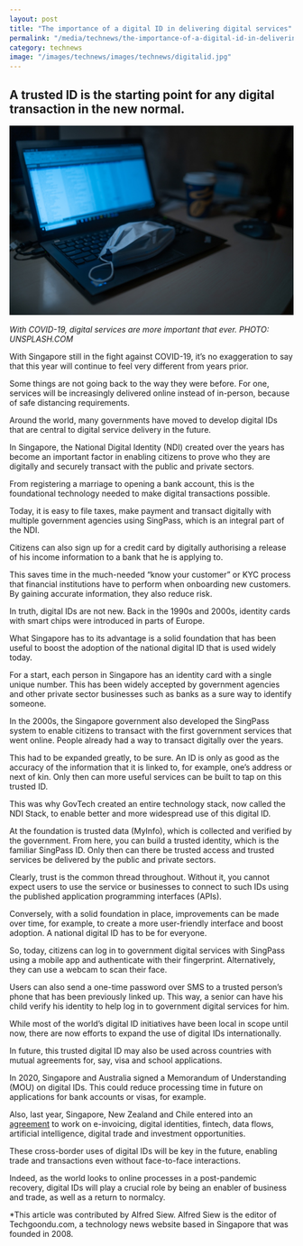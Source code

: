 ```yaml
---
layout: post
title: "The importance of a digital ID in delivering digital services"
permalink: "/media/technews/the-importance-of-a-digital-id-in-delivering-digital-services"
category: technews
image: "/images/technews/images/technews/digitalid.jpg"
---
```


A trusted ID is the starting point for any digital transaction in the new normal.
---

![Digital services in the time of COVID-19](/images/technews/digitalid.jpg)

*With COVID-19, digital services are more important that ever. PHOTO: UNSPLASH.COM*


With Singapore still in the fight against COVID-19, it’s no exaggeration to say that this year will continue to feel very different from years prior.

Some things are not going back to the way they were before. For one, services will be increasingly delivered online instead of in-person, because of safe distancing requirements.

Around the world, many governments have moved to develop digital IDs that are central to digital service delivery in the future.
 
In Singapore, the National Digital Identity (NDI) created over the years has become an important factor in enabling citizens to prove who they are digitally and securely transact with the public and private sectors.
 
From registering a marriage to opening a bank account, this is the foundational technology needed to make digital transactions possible. 

Today, it is easy to file taxes, make payment and transact digitally with multiple government agencies using SingPass, which is an integral part of the NDI.
 
Citizens can also sign up for a credit card by digitally authorising a release of his income information to a bank that he is applying to.
 
This saves time in the much-needed “know your customer” or KYC process that financial institutions have to perform when onboarding new customers. By gaining accurate information, they also reduce risk.
 
In truth, digital IDs are not new. Back in the 1990s and 2000s, identity cards with smart chips were introduced in parts of Europe. 
 
What Singapore has to its advantage is a solid foundation that has been useful to boost the adoption of the national digital ID that is used widely today.
 
For a start, each person in Singapore has an identity card with a single unique number. This has been widely accepted by government agencies and other private sector businesses such as banks as a sure way to identify someone.
 
In the 2000s, the Singapore government also developed the SingPass system to enable citizens to transact with the first government services that went online. People already had a way to transact digitally over the years.
 
This had to be expanded greatly, to be sure. An ID is only as good as the accuracy of the information that it is linked to, for example, one’s address or next of kin. Only then can more useful services can be built to tap on this trusted ID.
 
This was why GovTech created an entire technology stack, now called the NDI Stack, to enable better and more widespread use of this digital ID.
 
At the foundation is trusted data (MyInfo), which is collected and verified by the government. From here, you can build a trusted identity, which is the familiar SingPass ID. Only then can there be trusted access and trusted services be delivered by the public and private sectors.
 
Clearly, trust is the common thread throughout. Without it, you cannot expect users to use the service or businesses to connect to such IDs using the published application programming interfaces (APIs).
 
Conversely, with a solid foundation in place, improvements can be made over time, for example, to create a more user-friendly interface and boost adoption. A national digital ID has to be for everyone.
 
So, today, citizens can log in to government digital services with SingPass using a mobile app and authenticate with their fingerprint. Alternatively, they can use a webcam to scan their face.
 
Users can also send a one-time password over SMS to a trusted person’s phone that has been previously linked up. This way, a senior can have his child verify his identity to help log in to government digital services for him.
 
While most of the world’s digital ID initiatives have been local in scope until now, there are now efforts to expand the use of digital IDs internationally.
 
In future, this trusted digital ID may also be used across countries with mutual agreements for, say, visa and school applications.
 
In 2020, Singapore and Australia signed a Memorandum of Understanding (MOU) on digital IDs. This could reduce processing time in future on applications for bank accounts or visas, for example.
 
Also, last year, Singapore, New Zealand and Chile entered into an [agreement](https://www.straitstimes.com/business/economy/singapore-new-zealand-and-chile-conclude-talks-on-digital-trade-pact) to work on e-invoicing, digital identities, fintech, data flows, artificial intelligence, digital trade and investment opportunities.
 
These cross-border uses of digital IDs will be key in the future, enabling trade and transactions even without face-to-face interactions.
 
Indeed, as the world looks to online processes in a post-pandemic recovery, digital IDs will play a crucial role by being an enabler of business and trade, as well as a return to normalcy.


*This article was contributed by Alfred Siew. Alfred Siew is the editor of Techgoondu.com, a technology news website based in Singapore that was founded in 2008.
